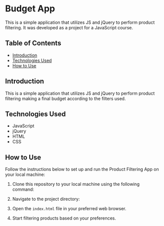 # Budget App

This is a simple application that utilizes JS and jQuery to perform product filtering. It was developed as a project for a JavaScript course.

## Table of Contents

- [Introduction](#introduction)
- [Technologies Used](#technologies-used)
- [How to Use](#how-to-use)

## Introduction

This is a simple application that utilizes JS and jQuery to perform product filtering making a final budget according to the filters used. 

## Technologies Used

- JavaScript
- jQuery
- HTML
- CSS

## How to Use

Follow the instructions below to set up and run the Product Filtering App on your local machine:

1. Clone this repository to your local machine using the following command:

2. Navigate to the project directory:

3. Open the `index.html` file in your preferred web browser.

4. Start filtering products based on your preferences.
